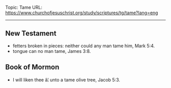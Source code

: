 Topic: Tame
URL: https://www.churchofjesuschrist.org/study/scriptures/tg/tame?lang=eng

---

## New Testament

- fetters broken in pieces: neither could any man tame him, Mark 5:4.
- tongue can no man tame, James 3:8.

## Book of Mormon

- I will liken thee â¦ unto a tame olive tree, Jacob 5:3.

